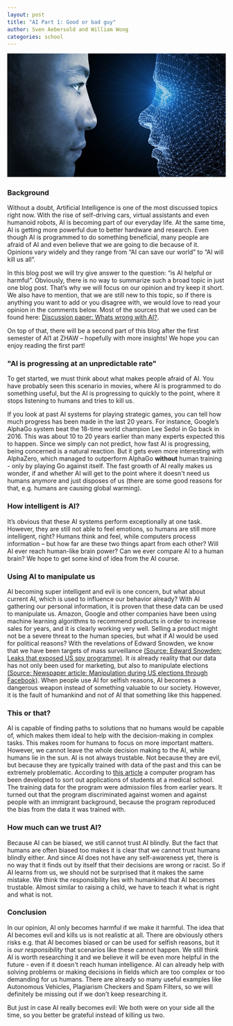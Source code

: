 ```yaml
---
layout: post
title: "AI Part 1: Good or bad guy"
author: Sven Aebersold and William Wong
categories: school
---
```


![Postimage](/assets/ai_vs_human.jpg)

### Background

Without a doubt, Artificial Intelligence is one of the most discussed topics right now. With the rise of self-driving cars, virtual assistants and even humanoid robots, AI is becoming part of our everyday life. At the same time, AI is getting more powerful due to better hardware and research. Even though AI is programmed to do something beneficial, many people are afraid of AI and even believe that we are going to die because of it. Opinions vary widely and they range from “AI can save our world” to “AI will kill us all”.


In this blog post we will try give answer to the question: “is AI helpful or harmful”. Obviously, there is no way to summarize such a broad topic in just one blog post. That’s why we will focus on our opinion and try keep it short. We also have to mention, that we are still new to this topic, so if there is anything you want to add or you disagree with, we would love to read your opinion in the comments below. Most of the sources that we used can be found here: [Discussion paper: Whats wrong with AI?](https://sisr.swissinformatics.org/si-magazine-dirk-helbing-whats-wrong-with-ai-a-discussion-paper/).


On top of that, there will be a second part of this blog after the first semester of AI1 at ZHAW – hopefully with more insights! We hope you can enjoy reading the first part!

### "AI is progressing at an unpredictable rate"

To get started, we must think about what makes people afraid of AI. You have probably seen this scenario in movies, where AI is programmed to do something useful, but the AI is progressing to quickly to the point, where it stops listening to humans and tries to kill us. 


If you look at past AI systems for playing strategic games, you can tell how much progress has been made in the last 20 years. For instance, Google’s AlphaGo system beat the 18-time world champion Lee Sedol in Go back in 2016. This was about 10 to 20 years earlier than many experts expected this to happen. Since we simply can not predict, how fast AI is progressing, being concerned is a natural reaction. But it gets even more interesting with AlphaZero, which managed to outperform AlphaGo **without** human training - only by playing Go against itself. The fast growth of AI really makes us wonder, if and whether AI will get to the point where it doesn't need us humans anymore and just disposes of us (there are some good reasons for that, e.g. humans are causing global warming). 

### How intelligent is AI?

It’s obvious that these AI systems perform exceptionally at one task. However, they are still not able to feel emotions, so humans are still more intelligent, right? Humans think and feel, while computers process information – but how far are these two things apart from each other? Will AI ever reach human-like brain power? Can we ever compare AI to a human brain? We hope to get some kind of idea from the AI course.

### Using AI to manipulate us

AI becoming super intelligent and evil is one concern, but what about current AI, which is used to influence our behavior already? With AI gathering our personal information, it is proven that these data can be used to manipulate us. Amazon, Google and other companies have been using machine learning algorithms to recommend products in order to increase sales for years, and it is clearly working very well. Selling a product might not be a severe threat to the human species, but what if AI would be used for political reasons? With the revelations of Edward Snowden, we know that we have been targets of mass surveillance [(Source: Edward Snowden: Leaks that exposed US spy programme)](https://www.bbc.com/news/world-us-canada-23123964). It *is* already reality that our data has not only been used for marketing, but also to manipulate elections [(Source: Newspaper article: Manipulation during US elections through Facebook)](https://www.theguardian.com/technology/2020/jul/26/yael-eisenstat-facebook-is-ripe-for-manipulation-and-viral-misinformation). When people use AI for selfish reasons, AI becomes a dangerous weapon instead of something valuable to our society. However, it is the fault of humankind and not of AI that something like this happened.

### This or that?

AI is capable of finding paths to solutions that no humans would be capable of, which makes them ideal to help with the decision-making in complex tasks. This makes room for humans to focus on more important matters. However, we cannot leave the whole decision making to the AI, while humans lie in the sun. AI is not always trustable. Not because they are evil, but because they are typically trained with data of the past and this can be extremely problematic. According to [this article](https://rm.coe.int/discrimination-artificial-intelligence-and-algorithmic-decision-making/1680925d73/) a computer program has been developed to sort out applications of students at a medical school. The training data for the program were admission files from earlier years. It turned out that the program discriminated against women and against people with an immigrant background, because the program reproduced the bias from the data it was trained with. 

### How much can we trust AI?

Because AI can be biased, we still cannot trust AI blindly. But the fact that humans are often biased too makes it is clear that we cannot trust humans blindly either. And since AI does not have any self-awareness yet, there is no way that it finds out by itself that their decisions are wrong or racist. So if AI learns from us, we should not be surprised that it makes the same mistake. We think the responsibility lies with humankind that AI becomes trustable. Almost similar to raising a child, we have to teach it what is right and what is not. 


### Conclusion

In our opinion, AI only becomes harmful if we make it harmful. The idea that AI becomes evil and kills us is not realistic at all. There are obviously others risks e.g. that AI becomes biased or can be used for selfish reasons, but it is *our responsibility* that scenarios like these cannot happen. We still think AI is worth researching it and we believe it will be even more helpful in the future - even if it doesn't reach human intelligence. AI can already help with solving problems or making decisions in fields which are too complex or too demanding for us humans. There are already so many useful examples like Autonomous Vehicles, Plagiarism Checkers and Spam Filters, so we will definitely be missing out if we don't keep researching it. 

But just in case AI really becomes evil: We both were on your side all the time, so you better be grateful instead of killing us two. 

